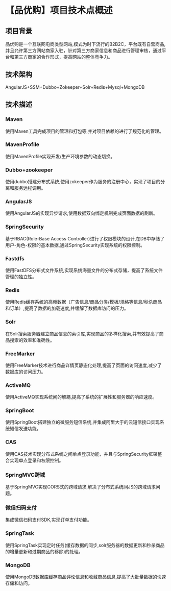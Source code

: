 # 【品优购】项目技术点概述
项目背景
---
品优购是一个互联网电商类型网站,模式为时下流行的B2B2C，平台既有自营商品,并且允许第三方网站商家入驻，针对第三方商家信息和商品进行管理审核，通过平台和第三方商家的合作形式，提高网站的整体竞争力。

技术架构
---
AngularJS+SSM+Dubbo+Zokeeper+Solr+Redis+Mysql+MongoDB

技术描述
---
### Maven

使用Maven工具完成项目的管理和打包等,并对项目依赖的进行了规范化的管理。
### MavenProfile

使用MavenProfile实现开发/生产环境参数的动态切换。
### Dubbo+zookeeper

使用dubbo搭建分布式系统,使用zokeeper作为服务的注册中心，实现了项目的分离和服务远程调用。

### AngularJS

使用AngularJS的实现异步请求,使用数据双向绑定机制完成页面数据的刷新。

### SpringSecurity

基于RBAC(Role-Base Access Controller)进行了权限模块的设计,在DB中存储了用户-角色-权限的基本数据,通过SpringSecurity实现系统的权限控制。

### Fastdfs

使用FastDFS分布式文件系统,实现系统海量文件的分布式存储，提高了系统文件管理的独立性。

### Redis

使用Redis缓存系统的高频数据（广告信息/商品分类/模板/规格等信息/秒杀商品和订单）,提高了数据的加载速度,并缓解了数据库访问的压力。

### Solr

在Solr搜索服务器建立商品信息的索引库,实现商品的多样化搜索,并有效提高了商品搜索的效率和准确性。

### FreeMarker

使用FreeMarker技术进行商品详情页静态化处理,提高了页面的访问速度,减少了数据库的访问压力。

### ActiveMQ

使用ActiveMQ实现系统间的解耦,提高了系统的扩展性和服务器的响应速度。

### SpringBoot

使用SpringBoot搭建独立的微服务短信系统,并集成阿里大于的云短信接口实现系统短信发送功能。

### CAS

使用CAS技术实现分布式系统之间单点登录功能，并且与SpringSecurity框架整合实现单点登录和权限控制。

### SpringMVC跨域

基于SpringMVC实现CORS式的跨域请求,解决了分布式系统间JS的跨域请求问题。

### 微信扫码支付

集成微信扫码支付SDK,实现订单支付功能。

### SpringTask

使用SpringTask实现定时任务(缓存数据的同步,solr服务器的数据更新和秒杀商品的增量更新和过期商品的移除)的处理。

### MongoDB

使用MongoDB数据库缓存商品评论信息和收藏商品信息,提高了大批量数据的快速存储和访问。

